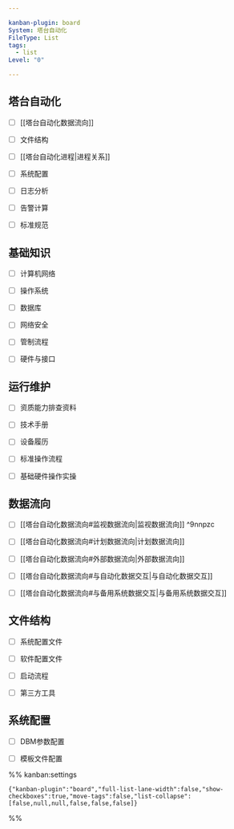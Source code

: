 ```yaml
---

kanban-plugin: board
System: 塔台自动化
FileType: List
tags:
  - list
Level: "0"

---
```


## 塔台自动化

- [ ] [[塔台自动化数据流向]]
- [ ] 文件结构
- [ ] [[塔台自动化进程|进程关系]]
- [ ] 系统配置
- [ ] 日志分析
- [ ] 告警计算
- [ ] 标准规范


## 基础知识

- [ ] 计算机网络
- [ ] 操作系统
- [ ] 数据库
- [ ] 网络安全
- [ ] 管制流程
- [ ] 硬件与接口


## 运行维护

- [ ] 资质能力排查资料
- [ ] 技术手册
- [ ] 设备履历
- [ ] 标准操作流程
- [ ] 基础硬件操作实操


## 数据流向

- [ ] [[塔台自动化数据流向#监视数据流向|监视数据流向]] ^9nnpzc
- [ ] [[塔台自动化数据流向#计划数据流向|计划数据流向]]
- [ ] [[塔台自动化数据流向#外部数据流向|外部数据流向]]
- [ ] [[塔台自动化数据流向#与自动化数据交互|与自动化数据交互]]
- [ ] [[塔台自动化数据流向#与备用系统数据交互|与备用系统数据交互]]


## 文件结构

- [ ] 系统配置文件
- [ ] 软件配置文件
- [ ] 启动流程
- [ ] 第三方工具


## 系统配置

- [ ] DBM参数配置
- [ ] 模板文件配置




%% kanban:settings
```
{"kanban-plugin":"board","full-list-lane-width":false,"show-checkboxes":true,"move-tags":false,"list-collapse":[false,null,null,false,false,false]}
```
%%